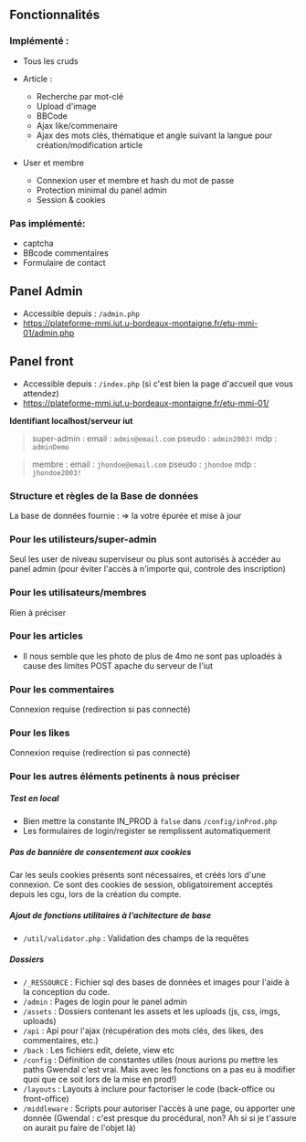 ## Fonctionnalités

### Implémenté :
- Tous les cruds  
- Article :  
    - Recherche par mot-clé  
    - Upload d'image  
    - BBCode  
    - Ajax like/commenaire  
    - Ajax des mots clés, thématique et angle suivant la langue pour création/modification article  

- User et membre  
    - Connexion user et membre et hash du mot de passe  
    - Protection minimal du panel admin  
    - Session & cookies

### Pas implémenté:
- captcha
- BBcode commentaires
- Formulaire de contact 

## Panel Admin

- Accessible depuis : `/admin.php`
- https://plateforme-mmi.iut.u-bordeaux-montaigne.fr/etu-mmi-01/admin.php

## Panel front

- Accessible depuis : `/index.php` (si c'est bien la page d'accueil que vous attendez)
- https://plateforme-mmi.iut.u-bordeaux-montaigne.fr/etu-mmi-01/ 

**Identifiant localhost/serveur iut**

> super-admin :
> email : `admin@email.com`
> pseudo : `admin2003!`
> mdp : `adminDemo`

> membre :
> email : `jhondoe@email.com`
> pseudo : `jhondoe`
> mdp : `jhondoe2003!`

### Structure et règles de la Base de données

La base de données fournie :
=> la votre épurée et mise à jour

### Pour les utilisteurs/super-admin

Seul les user de niveau superviseur ou plus sont autorisés à accéder au panel admin (pour éviter l'accès à n'importe qui, controle des inscription)

### Pour les utilisateurs/membres

Rien à préciser

### Pour les articles

- Il nous semble que les photo de plus de 4mo ne sont pas uploadés à cause des limites POST apache du serveur de l'iut

### Pour les commentaires

Connexion requise (redirection si pas connecté)

### Pour les likes

Connexion requise (redirection si pas connecté)

### Pour les autres éléments petinents à nous préciser

##### Test en local
- Bien mettre la constante IN_PROD à `false` dans `/config/inProd.php`
- Les formulaires de login/register se remplissent automatiquement

##### Pas de bannière de consentement aux cookies
Car les seuls cookies présents sont nécessaires, et créés lors d'une connexion. Ce sont des cookies de session, obligatoirement acceptés depuis les cgu, lors de la création du compte.

##### Ajout de fonctions utilitaires à l'achitecture de base
- `/util/validator.php` : Validation des champs de la requêtes

##### Dossiers
- `/_RESSOURCE` : Fichier sql des bases de données et images pour l'aide à la conception du code.  
- `/admin` : Pages de login pour le panel admin  
- `/assets` : Dossiers contenant les assets et les uploads (js, css, imgs, uploads)  
- `/api` : Api pour l'ajax (récupération des mots clés, des likes, des commentaires, etc.)  
- `/back` : Les fichiers edit, delete, view etc  
- `/config` : Définition de constantes utiles (nous aurions pu mettre les paths Gwendal c'est vrai. Mais avec les fonctions on a pas eu à modifier quoi que ce soit lors de la mise en prod!)  
- `/layouts` : Layouts à inclure pour factoriser le code (back-office ou front-office)  
- `/middleware` : Scripts pour autoriser l'accès à une page, ou apporter une donnée (Gwendal : c'est presque du procédural, non? Ah si si je t'assure on aurait pu faire de l'objet là)

